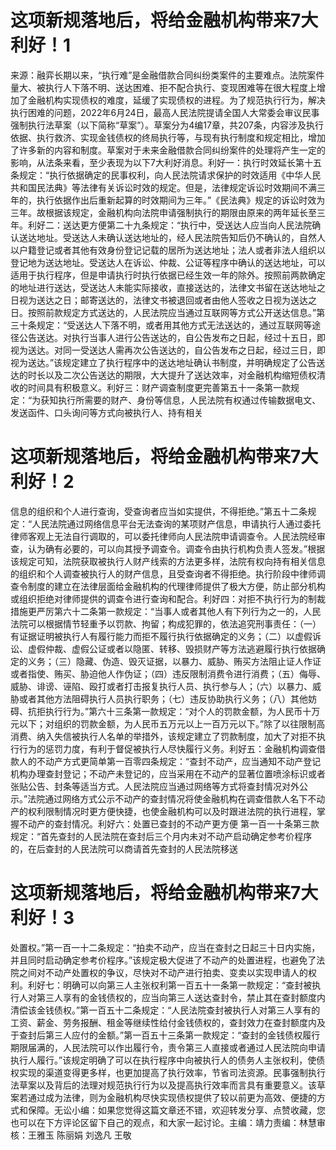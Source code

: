 # 这项新规落地后，将给金融机构带来7大利好！1

来源：融弈长期以来，“执行难”是金融借款合同纠纷类案件的主要难点。法院案件量大、被执行人下落不明、送达困难、拒不配合执行、变现困难等在很大程度上增加了金融机构实现债权的难度，延缓了实现债权的进程。为了规范执行行为，解决执行困难的问题，2022年6月24日，最高人民法院提请全国人大常委会审议民事强制执行法草案（以下简称“草案”）。草案分为4编17章，共207条，内容涉及执行依据、执行救济、实现金钱债权的终局执行等，与现有执行制度和规定相比，增加了许多新的内容和制度。草案对于未来金融借款合同纠纷案件的处理将产生一定的影响，从法条来看，至少表现为以下7大利好消息。利好一：执行时效延长第十五条规定：“执行依据确定的民事权利，向人民法院请求保护的时效适用《中华人民共和国民法典》等法律有关诉讼时效的规定。但是，法律规定诉讼时效期间不满三年的，执行依据作出后重新起算的时效期间为三年。”《民法典》规定的诉讼时效为三年。故根据该规定，金融机构向法院申请强制执行的期限由原来的两年延长至三年。利好二：送达更方便第二十九条规定：“执行中，受送达人应当向人民法院确认送达地址。受送达人未确认送达地址的，经人民法院告知后仍不确认的，自然人以户籍登记或者其他有效身份登记记载的居所为送达地址；法人或者非法人组织以登记地为送达地址。受送达人在诉讼、仲裁、公证等程序中确认的送达地址，可以适用于执行程序，但是申请执行时执行依据已经生效一年的除外。按照前两款确定的地址进行送达，受送达人未能实际接收，直接送达的，法律文书留在送达地址之日视为送达之日；邮寄送达的，法律文书被退回或者由他人签收之日视为送达之日。按照前款规定方式送达的，人民法院应当通过互联网等方式公开送达信息。”第三十条规定：“受送达人下落不明，或者用其他方式无法送达的，通过互联网等途径公告送达。对执行当事人进行公告送达的，自公告发布之日起，经过十五日，即视为送达。对同一受送达人需再次公告送达的，自公告发布之日起，经过三日，即视为送达。”该规定建立了执行程序中的送达地址确认书制度，并明确规定了公告送达的时长以及二次公告送达的期限，大大提升了送达效率，对金融机构缩短债权清收的时间具有积极意义。利好三：财产调查制度更完善第五十一条第一款规定：“为获知执行所需要的财产、身份等信息，人民法院有权通过传输数据电文、发送函件、口头询问等方式向被执行人、持有相关

# 这项新规落地后，将给金融机构带来7大利好！2

信息的组织和个人进行查询，受查询者应当如实提供，不得拒绝。”第五十二条规定：“人民法院通过网络信息平台无法查询的某项财产信息，申请执行人通过委托律师客观上无法自行调取的，可以委托律师向人民法院申请调查令。人民法院经审查，认为确有必要的，可以向其授予调查令。调查令由执行机构负责人签发。”根据该规定可知，法院获取被执行人财产线索的方法更多样，法院有权向持有相关信息的组织和个人调查被执行人的财产信息，且受查询者不得拒绝。执行阶段中律师调查令制度的建立在法律层面给金融机构的代理律师提供了极大方便，防止部分机构或组织拒绝对律师提供的调查令进行查询和配合。利好四：对拒不执行行为的制裁措施更严厉第六十二条第一款规定：“当事人或者其他人有下列行为之一的，人民法院可以根据情节轻重予以罚款、拘留；构成犯罪的，依法追究刑事责任：（一）有证据证明被执行人有履行能力而拒不履行执行依据确定的义务；（二）以虚假诉讼、虚假仲裁、虚假公证或者以隐匿、转移、毁损财产等方法逃避履行执行依据确定的义务；（三）隐藏、伪造、毁灭证据，以暴力、威胁、贿买方法阻止证人作证或者指使、贿买、胁迫他人作伪证；（四）违反限制消费令进行消费；（五）侮辱、威胁、诽谤、诬陷、殴打或者打击报复执行人员、执行参与人；（六）以暴力、威胁或者其他方法阻碍执行人员执行职务；（七）违反协助执行义务；（八）其他妨碍、抗拒执行行为。”第六十三条第一款规定：“对个人的罚款金额，为人民币十万元以下；对组织的罚款金额，为人民币五万元以上一百万元以下。”除了以往限制高消费、纳入失信被执行人名单的举措外，该规定建立了罚款制度，加大了对拒不执行行为的惩罚力度，有利于督促被执行人尽快履行义务。利好五：金融机构调查借款人的不动产方式更简单第一百零四条规定：“查封不动产，应当通知不动产登记机构办理查封登记；不动产未登记的，应当采用在不动产的显著位置喷涂标识或者张贴公告、封条等适当方式。人民法院应当通过网络等方式将查封情况对外公示。”法院通过网络方式公示不动产的查封情况将使金融机构在调查借款人名下不动产的权利限制情况时更方便快捷，也使金融机构可以及时跟进法院的执行进程，掌握不动产的查封情况。利好六：处置已查封的不动产更方便 第一百一十条第三款规定：“首先查封的人民法院在查封后三个月内未对不动产启动确定参考价程序的，在后查封的人民法院可以商请首先查封的人民法院移送

# 这项新规落地后，将给金融机构带来7大利好！3

处置权。”第一百一十二条规定：“拍卖不动产，应当在查封之日起三十日内实施，并且同时启动确定参考价程序。”该规定极大促进了不动产的处置进程，也避免了法院之间对不动产处置权的争议，尽快对不动产进行拍卖、变卖以实现申请人的权利。利好七：明确可以向第三人主张权利第一百五十一条第一款规定：“查封被执行人对第三人享有的金钱债权的，应当向第三人送达查封令，禁止其在查封额度内清偿该金钱债权。”第一百五十二条规定：“人民法院查封被执行人对第三人享有的工资、薪金、劳务报酬、租金等继续性给付金钱债权的，查封效力在查封额度内及于查封后第三人应付的金额。”第一百五十三条第一款规定：“查封的金钱债权履行期限届满的，人民法院可以作出履行令，责令第三人直接或者通过人民法院向申请执行人履行。”该规定明确了可以在执行程序中向被执行人的债务人主张权利，使债权实现的渠道变得更多样，也更加提高了执行效率，节省司法资源。民事强制执行法草案以及背后的法理对规范执行行为以及提高执行效率而言具有重要意义。该草案若通过成为法律，则为金融机构尽快实现债权提供了较以前更为高效、便捷的方式和保障。无讼小编：如果您觉得这篇文章还不错，欢迎转发分享、点赞收藏，您也可以在下方评论区留下自己的观点，和大家一起讨论。主编：靖力责编：林慧审核：王雅玉 陈丽娟 刘逸凡 王敬


